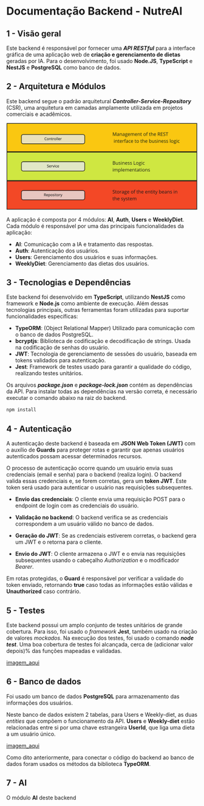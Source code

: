 # Documentação Backend - NutreAI

## 1 - Visão geral
Este backend é responsável por fornecer uma ***API RESTful*** para a interface gráfica de uma aplicação web de **criação e gerenciamento de dietas** geradas por IA. 
Para o desenvolvimento, foi usado **Node.JS**, **TypeScript** e **NestJS** e **PostgreSQL** como banco de dados.

## 2 - Arquitetura e Módulos
Este backend segue o padrão arquitetural ***Controller-Service-Repository*** (CSR), uma arquitetura em camadas amplamente utilizada em projetos comerciais e acadêmicos.

![DiagramaCSR](csr-diag.png)

A aplicação é composta por 4 módulos: **AI**, **Auth**, **Users** e **WeeklyDiet**. Cada módulo é responsável por uma das principais funcionalidades da aplicação: 
- **AI**: Comunicação com a IA e tratamento das respostas.
- **Auth**: Autenticação dos usuários.
- **Users**: Gerenciamento dos usuários e suas informações.
- **WeeklyDiet**: Gerenciamento das dietas dos usuários.


## 3 - Tecnologias e Dependências
Este backend foi desenvolvido em **TypeScript**, utilizando **NestJS** como framework e **Node.js** como ambiente de execução. Além dessas tecnologias principais, outras ferramentas foram utilizadas para suportar funcionalidades específicas:

- **TypeORM**: (Object Relational Mapper) Utilizado para comunicação com o banco de dados PostgreSQL.
- **bcryptjs**: Biblioteca de codificação e decodificação de strings. Usada na codificação de senhas do usuário.
- **JWT**: Tecnologia de gerenciamento de sessões do usuário, baseada em tokens validados para autenticação.
- **Jest**: Framework de testes usado para garantir a qualidade do código, realizando testes unitários.

Os arquivos ***package.json*** e ***package-lock.json*** contém as dependências da API. Para instalar todas as dependências na versão correta, é necessário executar o comando abaixo na raiz do backend.
```bash
npm install
```

## 4 - Autenticação
A autenticação deste backend é baseada em **JSON Web Token (JWT)** com o auxílio de **Guards** para proteger rotas e garantir que apenas usuários autenticados possam acessar determinados recursos.

O processo de autenticação ocorre quando um usuário envia suas credenciais (email e senha) para o backend (realiza login). O backend valida essas credenciais e, se forem corretas, gera um **token JWT**. Este token será usado para autenticar o usuário nas requisições subsequentes.

- **Envio das credenciais**: O cliente envia uma requisição POST para o endpoint de login com as credenciais do usuário.

- **Validação no backend**: O backend verifica se as credenciais correspondem a um usuário válido no banco de dados.

- **Geração do JWT**: Se as credenciais estiverem corretas, o backend gera um JWT e o retorna para o cliente.

- **Envio do JWT**: O cliente armazena o JWT e o envia nas requisições subsequentes usando o cabeçalho *Authorization* e o modificador *Bearer*. 

Em rotas protegidas, o **Guard** é responsável por verificar a validade do token enviado, retornando **true** caso todas as informações estão válidas e **Unauthorized** caso contrário.

## 5 - Testes
Este backend possui um amplo conjunto de testes unitários de grande cobertura. Para isso, foi usado o *framework* **Jest**, também usado na criação de valores *mockados*. Na execução dos testes, foi usado o comando ***node test***.
Uma boa cobertura de testes foi alcançada, cerca de (adicionar valor depois)% das funções mapeadas e validadas.

[imagem_aqui]()

## 6 - Banco de dados
Foi usado um banco de dados **PostgreSQL** para armazenamento das informações dos usuários.

Neste banco de dados existem 2 tabelas, para Users e Weekly-diet, as duas *entities* que compõem o funcionamento da API. **Users** e **Weekly-diet** estão relacionadas entre si por uma chave estrangeira **UserId**, que liga uma dieta a um usuário único.

[imagem_aqui]()

Como dito anteriormente, para conectar o código do backend ao banco de dados foram usados os métodos da biblioteca **TypeORM**.

## 7 - AI
O módulo **AI** deste backend 



